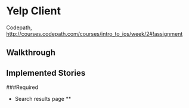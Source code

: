 Yelp Client
========

Codepath, http://courses.codepath.com/courses/intro_to_ios/week/2#!assignment

## Walkthrough

## Implemented Stories
###Required
* Search results page
** 
